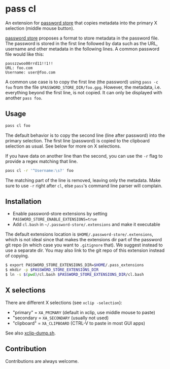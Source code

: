 # pass cl

An extension for [password store](https://www.passwordstore.org/) that copies
metadata into the primary X selection (middle mouse button). 

[password store](https://www.passwordstore.org/) proposes a format to store
metadata in the password file. The password is stored in the first line
followed by data such as the URL, username and other metadata in the following
lines. A common password file would like this:

```
passzzwoo00rrd11!!1!!
URL: foo.com
Username: user@foo.com
```

A common use case is to copy the first line (the password) using `pass -c foo`
from the file `$PASSWORD_STORE_DIR/foo.gpg`. However, the metadata, i.e.
everything beyond the first line, is not copied. It can only be displayed with
another `pass foo`.

## Usage

```sh
pass cl foo
```
The default behavior is to copy the second line (line after password) into the
primary selection. The first line (password) is copied to the clipboard
selection as usual. See below for more on X selections.

If you have data on another line than the second, you can use the `-r` flag
to provide a regex matching that line.

```sh
pass cl -r '^Username:\s?' foo
```

The matching part of the line is removed, leaving only the metadata. Make sure
to use `-r` right after `cl`, else `pass`'s command line parser will
complain.

## Installation

- Enable password-store extensions by setting ``PASSWORD_STORE_ENABLE_EXTENSIONS=true``
- Add `cl.bash` in `~/.password-store/.extensions` and make it executable

The default extensions location is `$HOME/.password-store/.extensions`, which
is not ideal since that makes the extensions dir part of the password git repo
(in which case you want to `.gitignore` that). We suggest instead to use a
separate dir. You may also link to the git repo of this extension instead of
copying.

```sh
$ export PASSWORD_STORE_EXTENSIONS_DIR=$HOME/.pass_extensions
$ mkdir -p $PASSWORD_STORE_EXTENSIONS_DIR
$ ln -s $(pwd)/cl.bash $PASSWORD_STORE_EXTENSIONS_DIR/cl.bash 
```

## X selections

There are different X selections (see `xclip -selection`):

* "primary" = `XA_PRIMARY` (default in xclip, use middle mouse to paste)
* "secondary = `XA_SECONDARY` (usually not used)
* "clipboard" = `XA_CLIPBOARD` (CTRL-V to paste in most GUI apps)

See also [xclip-dump.sh](https://github.com/elcorto/shelltools/blob/master/bin/xclip-dump.sh).

## Contribution

Contributions are always welcome.
